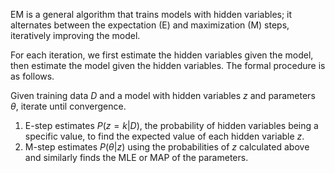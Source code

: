 EM is a general algorithm that trains models with hidden variables; it alternates between the expectation (E) and maximization (M) steps, iteratively improving the model.

For each iteration, we first estimate the hidden variables given the model, then estimate the model given the hidden variables. The formal procedure is as follows.

Given training data $D$ and a model with hidden variables $z$ and parameters $\theta$, iterate until convergence.
1. E-step estimates $P(z = k \vert D)$, the probability of hidden variables being a specific value, to find the expected value of each hidden variable $z$.
2. M-step estimates $P(\theta \vert z)$ using the probabilities of $z$ calculated above and similarly  finds the MLE or MAP of the parameters.